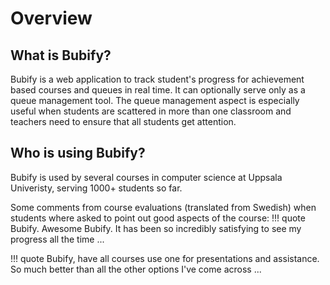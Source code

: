 # Overview

## What is Bubify?

Bubify is a web application to track student's progress for achievement based courses and queues in real time. It can optionally serve only as a queue management tool. The queue management aspect is especially useful when students are scattered in more than one classroom and teachers need to ensure that all students get attention.

## Who is using Bubify?

Bubify is used by several courses in computer science at Uppsala Univeristy, serving 1000+ students so far.

Some comments from course evaluations (translated from Swedish) when students where asked to point out good aspects of the course:
!!! quote
    Bubify. Awesome Bubify. It has been so incredibly satisfying to see my progress all the time ...

!!! quote
    Bubify, have all courses use one for presentations and assistance. So much better than all the other options I've come across ...